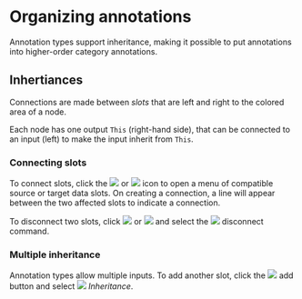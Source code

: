 # Organizing annotations

Annotation types support inheritance, making it possible to put annotations into higher-order
category annotations.

## Inhertiances

Connections are made between *slots* that are left and right to the colored area of 
a node. 

Each node has one output `This` (right-hand side), that can be connected to an input (left)
to make the input inherit from `This`. 

### Connecting slots

To connect slots, click the ![](image://icons/chevron-up.png) or ![](image://icons/chevron-down.png) icon to open a menu of
compatible source or target data slots. On creating a connection, a line will appear between
the two affected slots to indicate a connection.

To disconnect two slots, click ![](image://icons/chevron-up.png) or ![](image://icons/chevron-down.png) and select 
the ![](image://icons/remove.png) disconnect command.

### Multiple inheritance

Annotation types allow multiple inputs. To add another slot, click the ![](image://icons/add.png)
add button and select ![](image://icons/label.png) *Inheritance*.